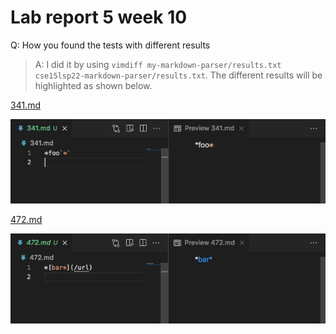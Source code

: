# Lab report 5 week 10

Q: How you found the tests with different results

> A: I did it by using `vimdiff my-markdown-parser/results.txt cse15lsp22-markdown-parser/results.txt`. The different results will be highlighted as shown below.

[341.md](https://github.com/nidhidhamnani/markdown-parser/blob/main/test-files/341.md)

![Image](lab-report-5-week-10-1.png)


[472.md](https://github.com/nidhidhamnani/markdown-parser/blob/main/test-files/472.md)

![Image](lab-report-5-week-10-2.png)